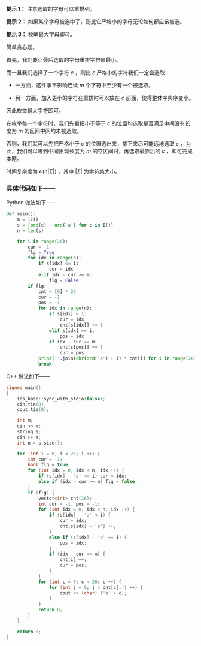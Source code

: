 **提示 1：** 注意选取的字母可以重排列。

**提示 2：** 如果某个字母被选中了，则比它严格小的字母无论如何都应该被选。

**提示 3：** 枚举最大字母即可。

简单贪心题。

首先，我们要让最后选取的字母重排字符串最小。

而一旦我们选择了一个字符 $c$ ，则比 $c$ 严格小的字符我们一定会选取：

- 一方面，这件事不影响连续 $m$ 个字符中至少有一个被选取。

- 另一方面，加入更小的字符在重排时可以放在 $c$ 前面，使得整体字典序变小。

因此枚举最大字符即可。

在枚举每一个字符时，我们先看把小于等于 $c$ 的位置均选取是否满足中间没有长度为 $m$ 的区间中间均未被选取。

否则，我们就可以先把严格小于 $c$ 的位置选出来，接下来尽可能远地选取 $c$ ，为此，我们可以等到中间出现长度为 $m$ 的空区间时，再选取最靠后的 $c$ ，即可完成本题。

时间复杂度为 $\mathcal{O}(n|\Sigma|)$ ，其中 $|\Sigma|$ 为字符集大小。

### 具体代码如下——

Python 做法如下——

```Python []
def main():
    m = II()
    s = [ord(c) - ord('a') for c in I()]
    n = len(s)

    for i in range(26):
        cur = -1
        flg = True
        for idx in range(n):
            if s[idx] <= i:
                cur = idx
            elif idx - cur >= m:
                flg = False
        if flg:
            cnt = [0] * 26
            cur = -1
            pos = -1
            for idx in range(n):
                if s[idx] < i:
                    cur = idx
                    cnt[s[idx]] += 1
                elif s[idx] == i:
                    pos = idx
                if idx - cur == m:
                    cnt[s[pos]] += 1
                    cur = pos
            print(''.join(chr(ord('a') + i) * cnt[i] for i in range(26)))
            break
```

C++ 做法如下——

```cpp []
signed main()
{
    ios_base::sync_with_stdio(false);
    cin.tie(0);
    cout.tie(0);

    int m;
    cin >> m;
    string s;
    cin >> s;
    int n = s.size();

    for (int i = 0; i < 26; i ++) {
        int cur = -1;
        bool flg = true;
        for (int idx = 0; idx < n; idx ++) {
            if (s[idx] - 'a' <= i) cur = idx;
            else if (idx - cur >= m) flg = false;
        }
        if (flg) {
            vector<int> cnt(26);
            int cur = -1, pos = -1;
            for (int idx = 0; idx < n; idx ++) {
                if (s[idx] - 'a' < i) {
                    cur = idx;
                    cnt[s[idx] - 'a'] ++;
                }
                else if (s[idx] - 'a' == i) {
                    pos = idx;
                }
                if (idx - cur == m) {
                    cnt[i] ++;
                    cur = pos;
                }
            }
            for (int c = 0; c < 26; c ++) {
                for (int j = 0; j < cnt[c]; j ++) {
                    cout << (char) ('a' + c);
                }
            }
            return 0;
        }
    }

    return 0;
}
```

